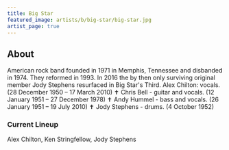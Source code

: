 ```yaml
---
title: Big Star
featured_image: artists/b/big-star/big-star.jpg
artist_page: true
---
```

## About

American rock band founded in 1971 in Memphis, Tennessee and disbanded in 1974. They reformed in 1993. In 2016 the by then only surviving original member Jody Stephens resurfaced in Big Star's Third.
Alex Chilton: vocals. (28 December 1950 – 17 March 2010) ✝
Chris Bell - guitar and vocals. (12 January 1951 – 27 December 1978) ✝
Andy Hummel - bass and vocals. (26 January 1951 – 19 July 2010) ✝
Jody Stephens - drums. (4 October 1952)

### Current Lineup

Alex Chilton, Ken Stringfellow, Jody Stephens

